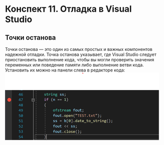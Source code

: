 # Конспект 11. Отладка в Visual Studio

## Точки останова
Точки останова — это один из самых простых и важных компонентов надежной отладки. Точка останова указывает, где Visual Studio следует приостановить выполнение кода, чтобы вы могли проверить значения переменных или поведение памяти либо выполнение ветви кода.
Установить их можно на панели слева в редакторе кода:
![Точка останова](https://github.com/fakokk/abstracts/blob/main/images/to.png)

